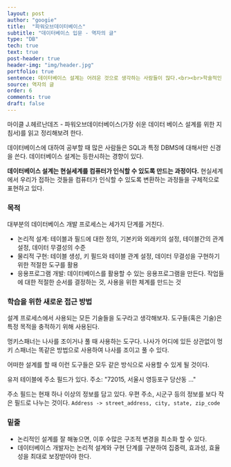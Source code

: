```yaml
---
layout: post
author: "googie"
title:  "파워오브데이터베이스"
subtitle: "데이터베이스 입문 - 역자의 글"
type: "DB"
tech: true
text: true
post-header: true
header-img: "img/header.jpg"
portfolio: true
sentence: 데이터베이스 설계는 어려운 것으로 생각하는 사람들이 많다.<br><br>학술적인 이론이 필드에서 거의 사용되지 않거나, 다른 방식으로 해석되어 사용되는 경우가 많다.<br><br>데이터베이스가 그렇게 어려운 분야는 아닌데, 왜 어렵게 벽을 쌓고 있을까? 라는 생각을 풀어낸 것이 이 책이 아닐까 한다.
source: 역자의 글
order: 6
comments: true
draft: false
---
```


마이클 J.헤르난데즈 - 파워오브데이터베이스(가장 쉬운 데이터 베이스 설계를 위한 지침서)를 읽고 정리해보려 한다.

데이터베이스에 대하여 공부할 때 많은 사람들은 SQL과 특정 DBMS에 대해서만 신경을 쓴다. 데이터베이스 설계는 등한시하는 경향이 있다.

**데이터베이스 설계는 현실세계를 컴퓨터가 인식할 수 있도록 만드는 과정이다.**
현실세계에서 우리가 접하는 것들을 컴퓨터가 인식할 수 있도록 변환하는 과정들을 구체적으로 표현하고 있다.




### 목적
대부분의 데이터베이스 개발 프로세스는 세가지 단계를 거친다.
- 논리적 설계: 테이블과 필드에 대한 정의, 기본키와 외래키의 설정, 테이블간의 관계 설정, 데이터 무결성의 수준
- 물리적 구현: 테이블 생성, 키 필드와 테이블 관계 설정, 데이터 무결성을 구현하기 위한 적절한 도구를 활용
- 응용프로그램 개발: 데이터베이스를 활용할 수 있는 응용프로그램을 만든다. 작업들에 대한 적절한 순서를 결정하는 것, 사용을 위한 체계를 만드는 것




### 학습을 위한 새로운 접근 방법
설계 프로세스에서 사용되는 모든 기술들을 도구라고 생각해보자.
도구들(혹은 기술)은 특정 목적을 충적하기 위해 사용된다.

멍키스패너는 나사를 조이거나 풀 때 사용하는 도구다.
나사가 어디에 있든 상관없이 멍키 스패너는 똑같은 방법으로 사용하여 나사를 조이고 풀 수 있다.

어떠한 설계를 할 때 이런 도구들은 모두 같은 방식으로 사용할 수 있게 될 것이다.

유저 테이블에 주소 필드가 있다.
주소: "72015, 서울시 영등포구 당산동 ..."

주소 필드는 현재 하나 이상의 정보를 담고 있다. 우편 주소, 시군구 등의 정보를 보다 작은 필드로 나누는 것이다.
`Address -> street_address, city, state, zip_code`




### 밑줄
- 논리적인 설계를 잘 해놓으면, 이후 수많은 구조적 변경을 최소화 할 수 있다.
- 데이터베이스 개발자는 논리적 설계와 구현 단계를 구분하여 집중력, 효과성, 효율성을 최대로 보장받아야 한다.


